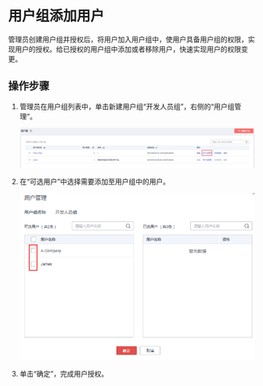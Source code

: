 # 用户组添加用户<a name="iam_03_0002"></a>

管理员创建用户组并授权后，将用户加入用户组中，使用户具备用户组的权限，实现用户的授权。给已授权的用户组中添加或者移除用户，快速实现用户的权限变更。

## 操作步骤<a name="section13174442163212"></a>

1.  管理员在用户组列表中，单击新建用户组“开发人员组”，右侧的“用户组管理“。

    ![](figures/zh-cn_image_0221147997.png)

2.  在“可选用户”中选择需要添加至用户组中的用户。

    ![](figures/zh-cn_image_0216776768.png)

3.  单击“确定”，完成用户授权。


